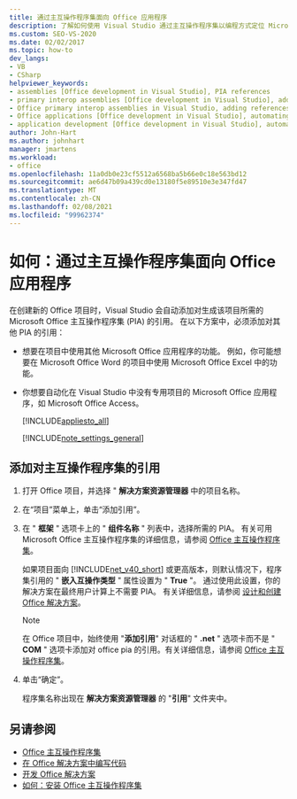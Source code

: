 ```yaml
---
title: 通过主互操作程序集面向 Office 应用程序
description: 了解如何使用 Visual Studio 通过主互操作程序集以编程方式定位 Microsoft Office 应用程序。
ms.custom: SEO-VS-2020
ms.date: 02/02/2017
ms.topic: how-to
dev_langs:
- VB
- CSharp
helpviewer_keywords:
- assemblies [Office development in Visual Studio], PIA references
- primary interop assemblies [Office development in Visual Studio], adding references to
- Office primary interop assemblies in Visual Studio, adding references to
- Office applications [Office development in Visual Studio], automating
- application development [Office development in Visual Studio], automating
author: John-Hart
ms.author: johnhart
manager: jmartens
ms.workload:
- office
ms.openlocfilehash: 11a0db0e23cf5512a6568ba5b66e0c18e563bd12
ms.sourcegitcommit: ae6d47b09a439cd0e13180f5e89510e3e347fd47
ms.translationtype: MT
ms.contentlocale: zh-CN
ms.lasthandoff: 02/08/2021
ms.locfileid: "99962374"
---
```

# <a name="how-to-target-office-applications-through-primary-interop-assemblies"></a>如何：通过主互操作程序集面向 Office 应用程序
  在创建新的 Office 项目时，Visual Studio 会自动添加对生成该项目所需的 Microsoft Office 主互操作程序集 (PIA) 的引用。 在以下方案中，必须添加对其他 PIA 的引用：

- 想要在项目中使用其他 Microsoft Office 应用程序的功能。 例如，你可能想要在 Microsoft Office Word 的项目中使用 Microsoft Office Excel 中的功能。

- 你想要自动化在 Visual Studio 中没有专用项目的 Microsoft Office 应用程序，如 Microsoft Office Access。

  [!INCLUDE[appliesto_all](../vsto/includes/appliesto-all-md.md)]

  [!INCLUDE[note_settings_general](../sharepoint/includes/note-settings-general-md.md)]

## <a name="to-add-a-reference-to-a-primary-interop-assembly"></a>添加对主互操作程序集的引用

1. 打开 Office 项目，并选择 " **解决方案资源管理器** 中的项目名称。

2. 在“项目”菜单上，单击“添加引用”。

3. 在 " **框架** " 选项卡上的 " **组件名称** " 列表中，选择所需的 PIA。 有关可用 Microsoft Office 主互操作程序集的详细信息，请参阅 [Office 主互操作程序集](../vsto/office-primary-interop-assemblies.md)。

     如果项目面向 [!INCLUDE[net_v40_short](../sharepoint/includes/net-v40-short-md.md)] 或更高版本，则默认情况下，程序集引用的 " **嵌入互操作类型** " 属性设置为 " **True** "。 通过使用此设置，你的解决方案在最终用户计算上不需要 PIA。 有关详细信息，请参阅 [设计和创建 Office 解决方案](../vsto/designing-and-creating-office-solutions.md)。

    > [!NOTE]
    > 在 Office 项目中，始终使用 "**添加引用**" 对话框的 " **.net** " 选项卡而不是 " **COM** " 选项卡添加对 office pia 的引用。有关详细信息，请参阅 [Office 主互操作程序集](../vsto/office-primary-interop-assemblies.md)。

4. 单击“确定”。

     程序集名称出现在 **解决方案资源管理器** 的 "**引用**" 文件夹中。

## <a name="see-also"></a>另请参阅
- [Office 主互操作程序集](../vsto/office-primary-interop-assemblies.md)
- [在 Office 解决方案中编写代码](../vsto/writing-code-in-office-solutions.md)
- [开发 Office 解决方案](../vsto/developing-office-solutions.md)
- [如何：安装 Office 主互操作程序集](../vsto/how-to-install-office-primary-interop-assemblies.md)
